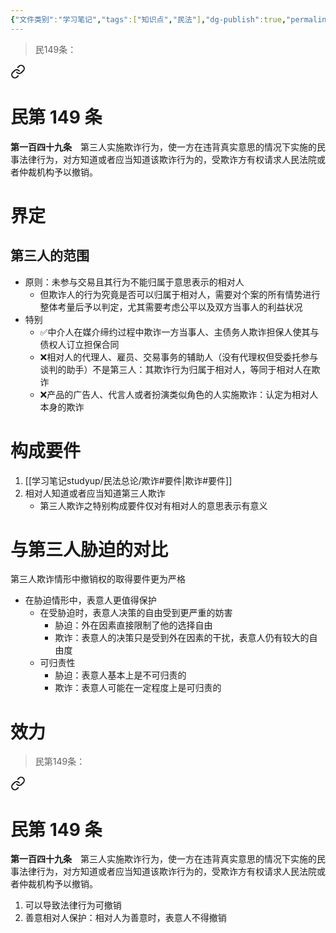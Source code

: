 ```yaml
---
{"文件类别":"学习笔记","tags":["知识点","民法"],"dg-publish":true,"permalink":"/学习笔记studyup/民法总论/第三人欺诈/","dgPassFrontmatter":true,"created":"2024-07-17T11:38:09.132+08:00","updated":"2024-11-17T19:30:18.629+08:00"}
---
```


>民149条：
<div class="transclusion internal-embed is-loaded"><a class="markdown-embed-link" href="/////#t149" aria-label="Open link"><svg xmlns="http://www.w3.org/2000/svg" width="24" height="24" viewBox="0 0 24 24" fill="none" stroke="currentColor" stroke-width="2" stroke-linecap="round" stroke-linejoin="round" class="svg-icon lucide-link"><path d="M10 13a5 5 0 0 0 7.54.54l3-3a5 5 0 0 0-7.07-7.07l-1.72 1.71"></path><path d="M14 11a5 5 0 0 0-7.54-.54l-3 3a5 5 0 0 0 7.07 7.07l1.71-1.71"></path></svg></a><div class="markdown-embed">

<div class="markdown-embed-title">

# 民第 149 条

</div>


**第一百四十九条**　第三人实施欺诈行为，使一方在违背真实意思的情况下实施的民事法律行为，对方知道或者应当知道该欺诈行为的，受欺诈方有权请求人民法院或者仲裁机构予以撤销。 

</div></div>

# 界定
## 第三人的范围
- 原则：未参与交易且其行为不能归属于意思表示的相对人
	- 但欺诈人的行为究竟是否可以归属于相对人，需要对个案的所有情势进行整体考量后予以判定，尤其需要考虑公平以及双方当事人的利益状况
- 特别
	- ✅中介人在媒介缔约过程中欺诈一方当事人、主债务人欺诈担保人使其与债权人订立担保合同
	- ❌相对人的代理人、雇员、交易事务的辅助人（没有代理权但受委托参与谈判的助手）不是第三人：其欺诈行为归属于相对人，等同于相对人在欺诈
	- ❌产品的广告人、代言人或者扮演类似角色的人实施欺诈：认定为相对人本身的欺诈
# 构成要件
1. [[学习笔记studyup/民法总论/欺诈#要件\|欺诈#要件]]
2. 相对人知道或者应当知道第三人欺诈
	- 第三人欺诈之特别构成要件仅对有相对人的意思表示有意义
# 与第三人胁迫的对比
第三人欺诈情形中撤销权的取得要件更为严格
- 在胁迫情形中，表意人更值得保护
	- 在受胁迫时，表意人决策的自由受到更严重的妨害
		- 胁迫：外在因素直接限制了他的选择自由
		- 欺诈：表意人的决策只是受到外在因素的干扰，表意人仍有较大的自由度
	- 可归责性
		- 胁迫：表意人基本上是不可归责的
		- 欺诈：表意人可能在一定程度上是可归责的
# 效力
>民第149条：
<div class="transclusion internal-embed is-loaded"><a class="markdown-embed-link" href="/////#t149" aria-label="Open link"><svg xmlns="http://www.w3.org/2000/svg" width="24" height="24" viewBox="0 0 24 24" fill="none" stroke="currentColor" stroke-width="2" stroke-linecap="round" stroke-linejoin="round" class="svg-icon lucide-link"><path d="M10 13a5 5 0 0 0 7.54.54l3-3a5 5 0 0 0-7.07-7.07l-1.72 1.71"></path><path d="M14 11a5 5 0 0 0-7.54-.54l-3 3a5 5 0 0 0 7.07 7.07l1.71-1.71"></path></svg></a><div class="markdown-embed">

<div class="markdown-embed-title">

# 民第 149 条

</div>


**第一百四十九条**　第三人实施欺诈行为，使一方在违背真实意思的情况下实施的民事法律行为，对方知道或者应当知道该欺诈行为的，受欺诈方有权请求人民法院或者仲裁机构予以撤销。 

</div></div>

1. 可以导致法律行为可撤销
2. 善意相对人保护：相对人为善意时，表意人不得撤销